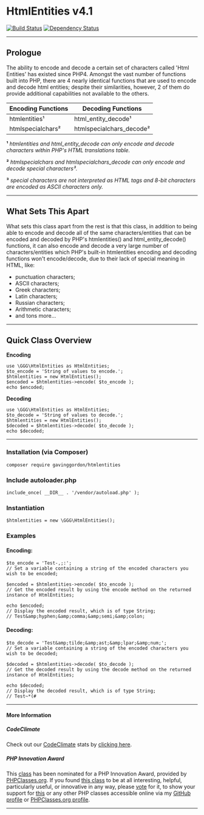 # HtmlEntities v4.1

[![Build Status](https://travis-ci.org/gavinggordon/htmlentities.svg?branch=master)](https://travis-ci.org/gavinggordon/htmlentities)
[![Dependency Status](https://www.versioneye.com/user/projects/57305cbea0ca350034be70f7/badge.svg?style=flat)](https://www.versioneye.com/user/projects/57305cbea0ca350034be70f7)

--------------

## Prologue

The ability to encode and decode a certain set of characters called 'Html Entities' has existed since PHP4. Amongst the vast number of functions built into PHP, there are 4 nearly identical functions that are used to encode and decode html entities; despite their similarities, however, 2 of them do provide additional capabilities not available to the others.


| Encoding Functions | Decoding Functions |
|--------------|--------------|
| htmlentities&sup1; | html_entity_decode&sup1; | 
| htmlspecialchars&sup2; | htmlspecialchars_decode&sup2; |


__&sup1;__ *htmlentities and html_entity_decode can only encode and decode characters within PHP's HTML translations table.*

__&sup2;__ *htmlspecialchars and htmlspecialchars_decode can only encode and decode special characters&sup3;.*

__&sup3;__ *special characters are not interpreted as HTML tags and 8-bit characters are encoded as ASCII characters only.*

--------------

## What Sets This Apart
 
What sets this class apart from the rest is that this class, in addition to being able to encode and decode all of the same characters/entities that can be encoded and decoded by PHP's htmlentities() and html_entity_decode() functions, it can also encode and decode a very large number of characters/entities which PHP's built-in htmlentities encoding and decoding functions won't encode/decode, due to their lack of special meaning in HTML, like:

 - punctuation characters;
 - ASCII characters;
 - Greek characters;
 - Latin characters;
 - Russian characters;
 - Arithmetic characters;
 - and tons more...

--------------

## Quick Class Overview

__Encoding__
    
    use \GGG\HtmlEntities as HtmlEntities;
    $to_encode = 'String of values to encode.';
    $htmlentities = new HtmlEntities();
    $encoded = $htmlentities->encode( $to_encode );
    echo $encoded;
    

__Decoding__
    
    use \GGG\HtmlEntities as HtmlEntities;
    $to_decode = 'String of values to decode.';
    $htmlentities = new HtmlEntities();
    $decoded = $htmlentities->decode( $to_decode );
    echo $decoded;
    

--------------

### Installation (via Composer)

    composer require gavinggordon/htmlentities

### Include autoloader.php

    include_once( __DIR__ . '/vendor/autoload.php' );
    
### Instantiation

    $htmlentities = new \GGG\HtmlEntities();

### Examples

#### Encoding:

    
    $to_encode = 'Test-,;:';
    // Set a variable containing a string of the encoded characters you wish to be encoded;
    
    $encoded = $htmlentities->encode( $to_encode );
    // Get the encoded result by using the encode method on the returned instance of HtmlEntities;
    
    echo $encoded;
    // Display the encoded result, which is of type String;
    // Test&amp;hyphen;&amp;comma;&amp;semi;&amp;colon;
    

#### Decoding:

    
    $to_decode = 'Test&amp;tilde;&amp;ast;&amp;lpar;&amp;num;';
    // Set a variable containing a string of the encoded characters you wish to be decoded;
    
    $decoded = $htmlentities->decode( $to_decode );
    // Get the decoded result by using the decode method on the returned instance of HtmlEntities;
    
    echo $decoded;
    // Display the decoded result, which is of type String;
    // Test~*(#
    

--------------

#### More Information

##### CodeClimate

Check out our [CodeClimate](https://codeclimate.com) stats by [clicking here](https://codeclimate.com/github/gavinggordon/htmlentities).

##### PHP Innovation Award

This [class](http://www.phpclasses.org/package/9698.html) has been nominated for a PHP Innovation Award, provided by [PHPClasses.org](http://www.phpclasses.org). If you found [this class](http://www.phpclasses.org/package/9698.html) to be at all interesting, helpful, particularly useful, or innovative in any way, please [vote](http://www.phpclasses.org/vote.html) for it, to show your support for [this](http://www.phpclasses.org/package/9698.html) or any other PHP classes accessible online via my [GitHub profile](https://github.com/gavinggordon) or [PHPClasses.org profile](http://www.phpclasses.org/browse/author/1348645.html).

--------------
